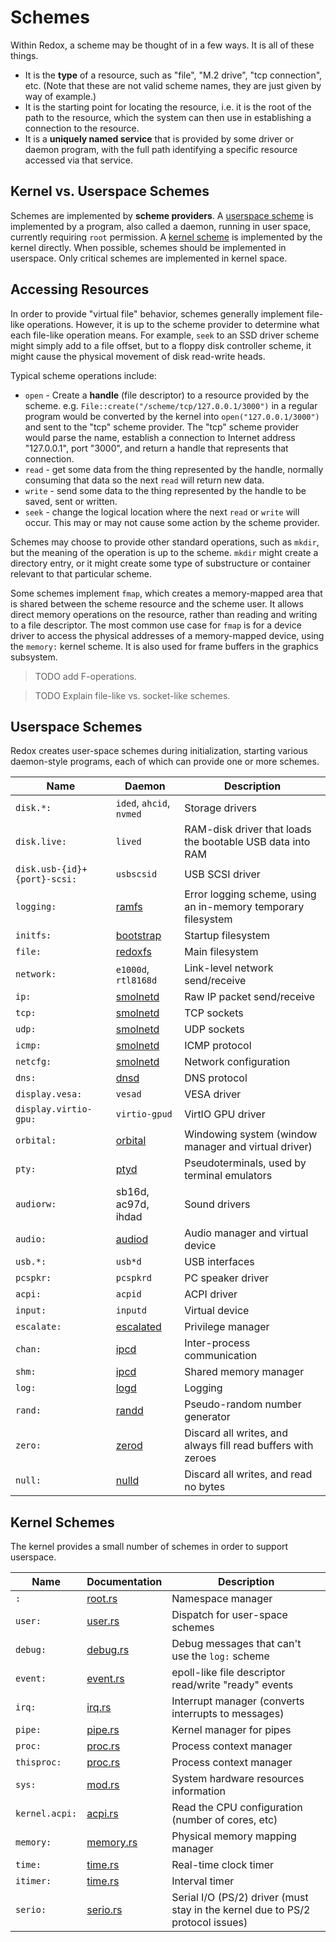 # Schemes

Within Redox, a scheme may be thought of in a few ways. It is all of these things.

- It is the **type** of a resource, such as "file", "M.2 drive", "tcp connection", etc. (Note that these are not valid scheme names, they are just given by way of example.)
- It is the starting point for locating the resource, i.e. it is the root of the path to the resource, which the system can then use in establishing a connection to the resource.
- It is a **uniquely named service** that is provided by some driver or daemon program, with the full path identifying a specific resource accessed via that service.

## Kernel vs. Userspace Schemes

Schemes are implemented by **scheme providers**. A [userspace scheme](#userspace-schemes) is implemented by a program, also called a daemon,
running in user space, currently requiring `root` permission.
A [kernel scheme](#kernel-schemes) is implemented by the kernel directly.
When possible, schemes should be implemented in userspace.
Only critical schemes are implemented in kernel space.

## Accessing Resources

In order to provide "virtual file" behavior, schemes generally implement file-like operations.
However, it is up to the scheme provider to determine what each file-like operation means.
For example, `seek` to an SSD driver scheme might simply add to a file offset, but to a floppy disk controller scheme,
it might cause the physical movement of disk read-write heads.

Typical scheme operations include:

- `open` - Create a **handle** (file descriptor) to a resource provided by the scheme. e.g. `File::create("/scheme/tcp/127.0.0.1/3000")` in a regular program would be converted by the kernel into `open("127.0.0.1/3000")` and sent to the "tcp" scheme provider. The "tcp" scheme provider would parse the name, establish a connection to Internet address "127.0.0.1", port "3000", and return a handle that represents that connection.
- `read` - get some data from the thing represented by the handle, normally consuming that data so the next `read` will return new data.
- `write` - send some data to the thing represented by the handle to be saved, sent or written.
- `seek` - change the logical location where the next `read` or `write` will occur. This may or may not cause some action by the scheme provider.

Schemes may choose to provide other standard operations, such as `mkdir`, but the meaning of the operation is up to the scheme. `mkdir` might create a directory entry, or it might create some type of substructure or container relevant to that particular scheme.

Some schemes implement `fmap`, which creates a memory-mapped area that is shared between the scheme resource and the scheme user. It allows direct memory operations on the resource, rather than reading and writing to a file descriptor. The most common use case for `fmap` is for a device driver to access the physical addresses of a memory-mapped device, using the `memory:` kernel scheme. It is also used for frame buffers in the graphics subsystem.

> TODO add F-operations.

> TODO Explain file-like vs. socket-like schemes.

## Userspace Schemes

Redox creates user-space schemes during initialization, starting various daemon-style programs, each of which can provide one or more schemes.

| **Name** | **Daemon** | **Description** |
|----------|------------|-----------------|
| `disk.*:` | `ided`, `ahcid`, `nvmed` | Storage drivers |
| `disk.live:` | `lived` | RAM-disk driver that loads the bootable USB data into RAM |
| `disk.usb-{id}+{port}-scsi:` | `usbscsid` | USB SCSI driver |
| `logging:` | [ramfs](https://gitlab.redox-os.org/redox-os/ramfs) | Error logging scheme, using an in-memory temporary filesystem |
| `initfs:` | [bootstrap](https://gitlab.redox-os.org/redox-os/bootstrap) | Startup filesystem |
| `file:` | [redoxfs](https://gitlab.redox-os.org/redox-os/redoxfs) | Main filesystem |
| `network:` | `e1000d`, `rtl8168d` | Link-level network send/receive |
| `ip:` | [smolnetd](https://gitlab.redox-os.org/redox-os/netstack/-/blob/master/src/smolnetd/scheme/ip.rs?ref_type=heads) | Raw IP packet send/receive |
| `tcp:` | [smolnetd](https://gitlab.redox-os.org/redox-os/netstack/-/blob/master/src/smolnetd/scheme/tcp.rs?ref_type=heads) | TCP sockets |
| `udp:` | [smolnetd](https://gitlab.redox-os.org/redox-os/netstack/-/blob/master/src/smolnetd/scheme/udp.rs?ref_type=heads) | UDP sockets |
| `icmp:` | [smolnetd](https://gitlab.redox-os.org/redox-os/netstack/-/blob/master/src/smolnetd/scheme/icmp.rs?ref_type=heads) | ICMP protocol |
| `netcfg:` | [smolnetd](https://gitlab.redox-os.org/redox-os/netstack/-/tree/master/src/smolnetd/scheme/netcfg?ref_type=heads) | Network configuration |
| `dns:` | [dnsd](https://gitlab.redox-os.org/redox-os/netstack/-/tree/master/src/dnsd?ref_type=heads) | DNS protocol |
| `display.vesa:` | `vesad` | VESA driver |
| `display.virtio-gpu:` | `virtio-gpud` | VirtIO GPU driver |
| `orbital:` | [orbital](https://gitlab.redox-os.org/redox-os/orbital) | Windowing system (window manager and virtual driver) |
| `pty:` | [ptyd](https://gitlab.redox-os.org/redox-os/ptyd) | Pseudoterminals, used by terminal emulators |
| `audiorw:` | sb16d, ac97d, ihdad | Sound drivers |
| `audio:` | [audiod](https://gitlab.redox-os.org/redox-os/audiod) | Audio manager and virtual device |
| `usb.*:` | `usb*d` | USB interfaces |
| `pcspkr:` | `pcspkrd` | PC speaker driver |
| `acpi:` | `acpid` | ACPI driver |
| `input:` | `inputd` | Virtual device |
| `escalate:` | [escalated](https://gitlab.redox-os.org/redox-os/escalated) | Privilege manager |
| `chan:` | [ipcd](https://gitlab.redox-os.org/redox-os/ipcd) | Inter-process communication |
| `shm:` | [ipcd](https://gitlab.redox-os.org/redox-os/ipcd) | Shared memory manager |
| `log:` | [logd](https://gitlab.redox-os.org/redox-os/logd) | Logging |
| `rand:` | [randd](https://gitlab.redox-os.org/redox-os/randd) | Pseudo-random number generator |
| `zero:` | [zerod](https://gitlab.redox-os.org/redox-os/zerod) | Discard all writes, and always fill read buffers with zeroes |
| `null:` | [nulld](https://gitlab.redox-os.org/redox-os/nulld) | Discard all writes, and read no bytes |

## Kernel Schemes

The kernel provides a small number of schemes in order to support userspace.

| **Name** | **Documentation** | **Description** |
|----------|-------------------|-----------------|
| `:` | [root.rs](https://gitlab.redox-os.org/redox-os/kernel/-/blob/master/src/scheme/root.rs) | Namespace manager |
| `user:` | [user.rs](https://gitlab.redox-os.org/redox-os/kernel/-/blob/master/src/scheme/user.rs) | Dispatch for user-space schemes |
| `debug:` | [debug.rs](https://gitlab.redox-os.org/redox-os/kernel/-/blob/master/src/scheme/debug.rs) | Debug messages that can't use the `log:` scheme |
| `event:` | [event.rs](https://gitlab.redox-os.org/redox-os/kernel/-/blob/master/src/scheme/event.rs) | epoll-like file descriptor read/write "ready" events |
| `irq:` | [irq.rs](https://gitlab.redox-os.org/redox-os/kernel/-/blob/master/src/scheme/irq.rs) | Interrupt manager (converts interrupts to messages) |
| `pipe:` | [pipe.rs](https://gitlab.redox-os.org/redox-os/kernel/-/blob/master/src/scheme/pipe.rs) | Kernel manager for pipes |
| `proc:` | [proc.rs](https://gitlab.redox-os.org/redox-os/kernel/-/blob/master/src/scheme/proc.rs) | Process context manager |
| `thisproc:` | [proc.rs](https://gitlab.redox-os.org/redox-os/kernel/-/blob/master/src/scheme/proc.rs) | Process context manager |
| `sys:` | [mod.rs](https://gitlab.redox-os.org/redox-os/kernel/-/blob/master/src/scheme/sys/mod.rs) | System hardware resources information |
| `kernel.acpi:` | [acpi.rs](https://gitlab.redox-os.org/redox-os/kernel/-/blob/master/src/scheme/acpi.rs) | Read the CPU configuration (number of cores, etc) |
| `memory:` | [memory.rs](https://gitlab.redox-os.org/redox-os/kernel/-/blob/master/src/scheme/memory.rs) | Physical memory mapping manager |
| `time:` | [time.rs](https://gitlab.redox-os.org/redox-os/kernel/-/blob/master/src/scheme/time.rs) | Real-time clock timer |
| `itimer:` | [time.rs](https://gitlab.redox-os.org/redox-os/kernel/-/blob/master/src/scheme/itimer.rs) | Interval timer |
| `serio:` | [serio.rs](https://gitlab.redox-os.org/redox-os/kernel/-/blob/master/src/scheme/serio.rs) | Serial I/O (PS/2) driver (must stay in the kernel due to PS/2 protocol issues) |
